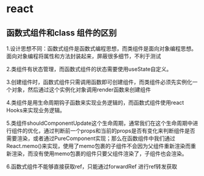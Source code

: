 

# react

## 函数式组件和class 组件的区别

1.设计思想不同：函数式组件是函数式编程思想，而类组件是面向对象编程思想。面向对象编程将属性和方法封装起来，屏蔽很多细节，不利于测试

2.类组件有状态管理，而函数式组件的状态需要使用useState自定义。

3.创建组件时，函数式组件只需调用函数即可创建组件，而类组件必须先实例化一个对象，然后通过这个实例化对象调用render函数来创建组件

4.类组件是用生命周期钩子函数来实现业务逻辑的，而函数式组件使用react Hooks来实现业务逻辑。

5.类组件shouldComponentUpdate这个生命周期，通常我们在这个生命周期中进行组件的优化，通过判断前一个props和当前的props是否有变化来判断组件是否需要渲染，或者通过PureComponent实现；那么在函数组件中我们通过React.memo()来实现，使用了memo包裹的子组件不会因为父组件重新渲染而重新渲染，而没有使用memo包裹的组件只要父组件渲染了，子组件也会渲染。

6.函数式组件不能够直接获取ref，只能通过forwardRef 进行ref转发获取




